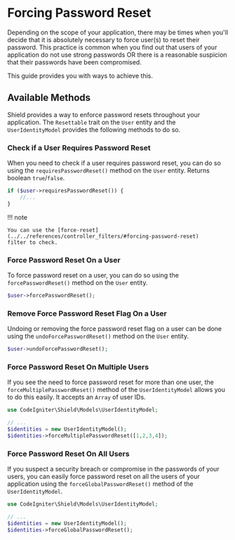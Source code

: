 # Forcing Password Reset

Depending on the scope of your application, there may be times when you'll decide
that it is absolutely necessary to force user(s) to reset their password. This
practice is common when you find out that users of your application do not use
strong passwords OR there is a reasonable suspicion that their passwords have been
compromised.

This guide provides you with ways to achieve this.

## Available Methods

Shield provides a way to enforce password resets throughout your application.
The `Resettable` trait on the `User` entity and the `UserIdentityModel` provides
the following methods to do so.

### Check if a User Requires Password Reset

When you need to check if a user requires password reset, you can do so using the `requiresPasswordReset()` method on the `User` entity. Returns boolean `true`/`false`.

```php
if ($user->requiresPasswordReset()) {
    //...
}
```

!!! note

    You can use the [force-reset](../../references/controller_filters/#forcing-password-reset)
    filter to check.

### Force Password Reset On a User

To force password reset on a user, you can do so using the `forcePasswordReset()` method on the `User` entity.

```php
$user->forcePasswordReset();
```

### Remove Force Password Reset Flag On a User

Undoing or removing the force password reset flag on a user can be done using the `undoForcePasswordReset()` method on the `User` entity.

```php
$user->undoForcePasswordReset();
```

### Force Password Reset On Multiple Users

If you see the need to force password reset for more than one user, the `forceMultiplePasswordReset()` method of the `UserIdentityModel` allows you to do this easily. It accepts an `Array` of user IDs.

```php
use CodeIgniter\Shield\Models\UserIdentityModel;

// ...
$identities = new UserIdentityModel();
$identities->forceMultiplePasswordReset([1,2,3,4]);
```

### Force Password Reset On All Users

If you suspect a security breach or compromise in the passwords of your users, you can easily force password reset on all the users of your application using the `forceGlobalPasswordReset()` method of the `UserIdentityModel`.

```php
use CodeIgniter\Shield\Models\UserIdentityModel;

// ...
$identities = new UserIdentityModel();
$identities->forceGlobalPasswordReset();
```
